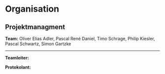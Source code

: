 # Organisation 

## Projektmanagment

**Team:** Oliver Elias Adler, Pascal René Daniel, Timo Schrage, Philip Kiesler, Pascal Schwartz, Simon Gartzke

---
**Teamleiter:**

**Protokolant:**
